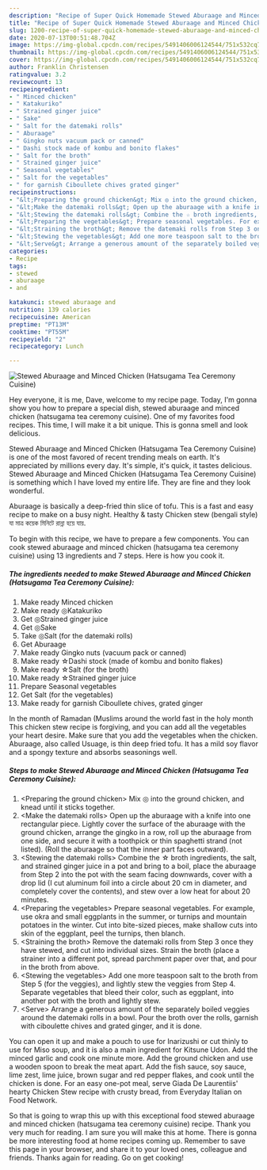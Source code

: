 ```yaml
---
description: "Recipe of Super Quick Homemade Stewed Aburaage and Minced Chicken (Hatsugama Tea Ceremony Cuisine)"
title: "Recipe of Super Quick Homemade Stewed Aburaage and Minced Chicken (Hatsugama Tea Ceremony Cuisine)"
slug: 1200-recipe-of-super-quick-homemade-stewed-aburaage-and-minced-chicken-hatsugama-tea-ceremony-cuisine
date: 2020-07-13T00:51:48.704Z
image: https://img-global.cpcdn.com/recipes/5491406006124544/751x532cq70/stewed-aburaage-and-minced-chicken-hatsugama-tea-ceremony-cuisine-recipe-main-photo.jpg
thumbnail: https://img-global.cpcdn.com/recipes/5491406006124544/751x532cq70/stewed-aburaage-and-minced-chicken-hatsugama-tea-ceremony-cuisine-recipe-main-photo.jpg
cover: https://img-global.cpcdn.com/recipes/5491406006124544/751x532cq70/stewed-aburaage-and-minced-chicken-hatsugama-tea-ceremony-cuisine-recipe-main-photo.jpg
author: Franklin Christensen
ratingvalue: 3.2
reviewcount: 13
recipeingredient:
- " Minced chicken"
- " Katakuriko"
- " Strained ginger juice"
- " Sake"
- " Salt for the datemaki rolls"
- " Aburaage"
- " Gingko nuts vacuum pack or canned"
- " Dashi stock made of kombu and bonito flakes"
- " Salt for the broth"
- " Strained ginger juice"
- " Seasonal vegetables"
- " Salt for the vegetables"
- " for garnish Ciboullete chives grated ginger"
recipeinstructions:
- "&lt;Preparing the ground chicken&gt; Mix ◎ into the ground chicken, and knead until it sticks together."
- "&lt;Make the datemaki rolls&gt; Open up the aburaage with a knife into one rectangular piece. Lightly cover the surface of the aburaage with the ground chicken, arrange the gingko in a row, roll up the aburaage from one side, and secure it with a toothpick or thin spaghetti strand (not listed). (Roll the aburaage so that the inner part faces outward)."
- "&lt;Stewing the datemaki rolls&gt; Combine the ☆ broth ingredients, the salt, and strained ginger juice in a pot and bring to a boil, place the aburaage from Step 2 into the pot with the seam facing downwards, cover with a drop lid (I cut aluminum foil into a circle about 20 cm in diameter, and completely cover the contents), and stew over a low heat for about 20 minutes."
- "&lt;Preparing the vegetables&gt; Prepare seasonal vegetables. For example, use okra and small eggplants in the summer, or turnips and mountain potatoes in the winter. Cut into bite-sized pieces, make shallow cuts into skin of the eggplant, peel the turnips, then blanch."
- "&lt;Straining the broth&gt; Remove the datemaki rolls from Step 3 once they have stewed, and cut into individual sizes. Strain the broth (place a strainer into a different pot, spread parchment paper over that, and pour in the broth from above."
- "&lt;Stewing the vegetables&gt; Add one more teaspoon salt to the broth from Step 5 (for the veggies), and lightly stew the veggies from Step 4. Separate vegetables that bleed their color, such as eggplant, into another pot with the broth and lightly stew."
- "&lt;Serve&gt; Arrange a generous amount of the separately boiled veggies around the datemaki rolls in a bowl. Pour the broth over the rolls, garnish with ciboulette chives and grated ginger, and it is done."
categories:
- Recipe
tags:
- stewed
- aburaage
- and

katakunci: stewed aburaage and 
nutrition: 139 calories
recipecuisine: American
preptime: "PT13M"
cooktime: "PT55M"
recipeyield: "2"
recipecategory: Lunch

---
```



![Stewed Aburaage and Minced Chicken (Hatsugama Tea Ceremony Cuisine)](https://img-global.cpcdn.com/recipes/5491406006124544/751x532cq70/stewed-aburaage-and-minced-chicken-hatsugama-tea-ceremony-cuisine-recipe-main-photo.jpg)

Hey everyone, it is me, Dave, welcome to my recipe page. Today, I'm gonna show you how to prepare a special dish, stewed aburaage and minced chicken (hatsugama tea ceremony cuisine). One of my favorites food recipes. This time, I will make it a bit unique. This is gonna smell and look delicious.

Stewed Aburaage and Minced Chicken (Hatsugama Tea Ceremony Cuisine) is one of the most favored of recent trending meals on earth. It's appreciated by millions every day. It's simple, it's quick, it tastes delicious. Stewed Aburaage and Minced Chicken (Hatsugama Tea Ceremony Cuisine) is something which I have loved my entire life. They are fine and they look wonderful.

Aburaage is basically a deep-fried thin slice of tofu. This is a fast and easy recipe to make on a busy night. Healthy &amp; tasty Chicken stew (bengali style) যা মাত্র কয়েক মিনিটে রান্না হয়ে যায়.


To begin with this recipe, we have to prepare a few components. You can cook stewed aburaage and minced chicken (hatsugama tea ceremony cuisine) using 13 ingredients and 7 steps. Here is how you cook it.

<!--inarticleads1-->

##### The ingredients needed to make Stewed Aburaage and Minced Chicken (Hatsugama Tea Ceremony Cuisine):

1. Make ready  Minced chicken
1. Make ready  ◎Katakuriko
1. Get  ◎Strained ginger juice
1. Get  ◎Sake
1. Take  ◎Salt (for the datemaki rolls)
1. Get  Aburaage
1. Make ready  Gingko nuts (vacuum pack or canned)
1. Make ready  ☆Dashi stock (made of kombu and bonito flakes)
1. Make ready  ☆Salt (for the broth)
1. Make ready  ☆Strained ginger juice
1. Prepare  Seasonal vegetables
1. Get  Salt (for the vegetables)
1. Make ready  for garnish Ciboullete chives, grated ginger


In the month of Ramadan (Muslims around the world fast in the holy month This chicken stew recipe is forgiving, and you can add all the vegetables your heart desire. Make sure that you add the vegetables when the chicken. Aburaage, also called Usuage, is thin deep fried tofu. It has a mild soy flavor and a spongy texture and absorbs seasonings well. 

<!--inarticleads2-->

##### Steps to make Stewed Aburaage and Minced Chicken (Hatsugama Tea Ceremony Cuisine):

1. &lt;Preparing the ground chicken&gt; Mix ◎ into the ground chicken, and knead until it sticks together.
1. &lt;Make the datemaki rolls&gt; Open up the aburaage with a knife into one rectangular piece. Lightly cover the surface of the aburaage with the ground chicken, arrange the gingko in a row, roll up the aburaage from one side, and secure it with a toothpick or thin spaghetti strand (not listed). (Roll the aburaage so that the inner part faces outward).
1. &lt;Stewing the datemaki rolls&gt; Combine the ☆ broth ingredients, the salt, and strained ginger juice in a pot and bring to a boil, place the aburaage from Step 2 into the pot with the seam facing downwards, cover with a drop lid (I cut aluminum foil into a circle about 20 cm in diameter, and completely cover the contents), and stew over a low heat for about 20 minutes.
1. &lt;Preparing the vegetables&gt; Prepare seasonal vegetables. For example, use okra and small eggplants in the summer, or turnips and mountain potatoes in the winter. Cut into bite-sized pieces, make shallow cuts into skin of the eggplant, peel the turnips, then blanch.
1. &lt;Straining the broth&gt; Remove the datemaki rolls from Step 3 once they have stewed, and cut into individual sizes. Strain the broth (place a strainer into a different pot, spread parchment paper over that, and pour in the broth from above.
1. &lt;Stewing the vegetables&gt; Add one more teaspoon salt to the broth from Step 5 (for the veggies), and lightly stew the veggies from Step 4. Separate vegetables that bleed their color, such as eggplant, into another pot with the broth and lightly stew.
1. &lt;Serve&gt; Arrange a generous amount of the separately boiled veggies around the datemaki rolls in a bowl. Pour the broth over the rolls, garnish with ciboulette chives and grated ginger, and it is done.


You can open it up and make a pouch to use for Inarizushi or cut thinly to use for Miso soup, and it is also a main ingredient for Kitsune Udon. Add the minced garlic and cook one minute more. Add the ground chicken and use a wooden spoon to break the meat apart. Add the fish sauce, soy sauce, lime zest, lime juice, brown sugar and red pepper flakes, and cook until the chicken is done. For an easy one-pot meal, serve Giada De Laurentiis&#39; hearty Chicken Stew recipe with crusty bread, from Everyday Italian on Food Network. 

So that is going to wrap this up with this exceptional food stewed aburaage and minced chicken (hatsugama tea ceremony cuisine) recipe. Thank you very much for reading. I am sure you will make this at home. There is gonna be more interesting food at home recipes coming up. Remember to save this page in your browser, and share it to your loved ones, colleague and friends. Thanks again for reading. Go on get cooking!
